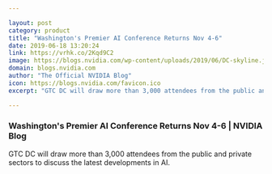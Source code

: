 ```yaml
---

layout: post
category: product
title: "Washington's Premier AI Conference Returns Nov 4-6"
date: 2019-06-18 13:20:24
link: https://vrhk.co/2Kqd9C2
image: https://blogs.nvidia.com/wp-content/uploads/2019/06/DC-skyline.jpg
domain: blogs.nvidia.com
author: "The Official NVIDIA Blog"
icon: https://blogs.nvidia.com/favicon.ico
excerpt: "GTC DC will draw more than 3,000 attendees from the public and private sectors to discuss the latest developments in AI."

---
```


### Washington's Premier AI Conference Returns Nov 4-6 | NVIDIA Blog

GTC DC will draw more than 3,000 attendees from the public and private sectors to discuss the latest developments in AI.
